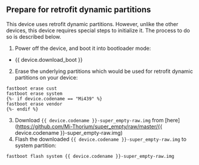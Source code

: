 ## Prepare for retrofit dynamic partitions

This device uses retrofit dynamic partitions. However, unlike the other devices, this device requires special steps to initialize it. The process to do so is described below.

1. Power off the device, and boot it into bootloader mode:
  * {{ device.download_boot }}
2. Erase the underlying partitions which would be used for retrofit dynamic partitions on your device:
  ```
fastboot erase cust
fastboot erase system
  {%- if device.codename == "Mi439" %}
fastboot erase vendor
  {%- endif %}
  ```
3. Download `{{ device.codename }}-super_empty-raw.img` from [here](https://github.com/Mi-Thorium/super_empty/raw/master/{{ device.codename }}-super_empty-raw.img)
4. Flash the downloaded `{{ device.codename }}-super_empty-raw.img` to system partition:
  ```
fastboot flash system {{ device.codename }}-super_empty-raw.img
  ```
